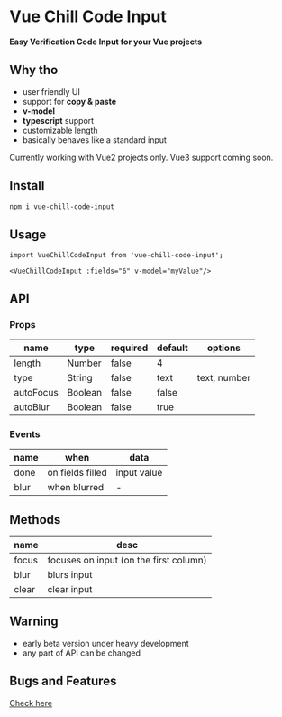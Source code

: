 # Vue Chill Code Input
**Easy Verification Code Input for your Vue projects**

## Why tho
- user friendly UI
- support for **copy & paste**
- **v-model**
- **typescript** support
- customizable length
- basically behaves like a standard input

Currently working with Vue2 projects only. Vue3 support coming soon.

## Install
```bash
npm i vue-chill-code-input
```

## Usage
```vue
import VueChillCodeInput from 'vue-chill-code-input';

<VueChillCodeInput :fields="6" v-model="myValue"/>
```

## API

### Props
| name   | type   | required | default | options |
|--------|--------|----------|---------| --- |
| length | Number | false    | 4       |  |
| type | String | false    | text | text, number |
| autoFocus | Boolean | false    | false  |     |
| autoBlur | Boolean | false    | true  |     |

### Events
| name   | when   | data | 
|--------|--------|----------|
| done | on fields filled | input value |
| blur | when blurred | - |

## Methods
| name   | desc    | 
|--------|--------|
| focus | focuses on input (on the first column) |
| blur | blurs input |
| clear | clear input |

## Warning
- early beta version under heavy development
- any part of API can be changed

## Bugs and Features
[Check here](https://github.com/tskvrnda/vue-chill-code-input/issues)